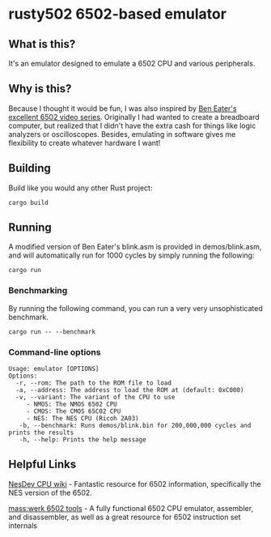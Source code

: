 # rusty502 6502-based emulator
## What is this?
It's an emulator designed to emulate a 6502 CPU and various peripherals.
## Why is this?
Because I thought it would be fun, I was also inspired by [Ben Eater's excellent 6502 video series](https://eater.net/6502). Originally I had wanted to create a breadboard computer, but realized that I didn't have the extra cash for things like logic analyzers or oscilloscopes. Besides, emulating in software gives me flexibility to create whatever hardware I want!
## Building
Build like you would any other Rust project:

    cargo build

## Running
A modified version of Ben Eater's blink.asm is provided in demos/blink.asm, and will automatically run for 1000 cycles by simply running the following:

    cargo run
### Benchmarking
By running the following command, you can run a very very unsophisticated benchmark.

    cargo run -- --benchmark
### Command-line options

    Usage: emulator [OPTIONS]
    Options:
      -r, --rom: The path to the ROM file to load
      -a, --address: The address to load the ROM at (default: 0xC000)
      -v, --variant: The variant of the CPU to use
         - NMOS: The NMOS 6502 CPU
         - CMOS: The CMOS 65C02 CPU
         - NES: The NES CPU (Ricoh 2A03)
       -b, --benchmark: Runs demos/blink.bin for 200,000,000 cycles and prints the results
       -h, --help: Prints the help message

## Helpful Links
[NesDev CPU wiki](https://www.nesdev.org/wiki/CPU) - Fantastic resource for 6502 information, specifically the NES version of the 6502.

[mass:werk 6502 tools](https://www.masswerk.at/6502/) - A fully functional 6502 CPU emulator, assembler, and disassembler, as well as a great resource for 6502 instruction set internals